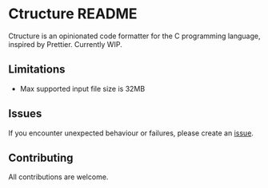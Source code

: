 # Ctructure README

Ctructure is an opinionated code formatter for the C programming language, inspired by Prettier. Currently WIP.

## Limitations

- Max supported input file size is 32MB

## Issues

If you encounter unexpected behaviour or failures, please create an [issue](https://github.com/nluka/Ctructure/issues).

## Contributing

All contributions are welcome.
